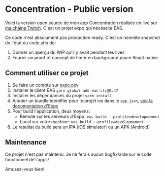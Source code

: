 # Concentration - Public version

Voici la version open source de mon app Concentration réalisée en live sur [ma chaine Twitch](https://twitch.tv/LLCoolChris_). C'est un projet expo qui nécéssite EAS.

Ce code n'est absolument pas production ready. C'est un honnête snapshot de l'état du code afin de:

1. Donner un aperçu du WIP qu'il y avait pendant les lives
2. Fournir un proof of concept de timer en background poure React native

## Comment utiliser ce projet

1. Se faire un compte sur [expo.dev](https://expo.dev)
2. Installer le client EAS `yarn global add eas-cli@0.47`
3. Installer les dépendances du projet `yarn install`
4. Ajouter un bundle identifier pour le projet ios dans le `app.json`, [voir la documentation d'Expo](https://docs.expo.dev/versions/latest/config/app/#bundleidentifier)
5. Pour build l'application, deux moyens:
   - Remote sur les serveurs d'Expo: `eas build --profile=developmement`
   - Local sur votre machine: `eas build --profile=developmement`
6. Le resultat du build sera un IPA (iOS simulator) ou un APK (Android)

## Maintenance

Ce projet n'est pas maintenu. Je ne ferais aucun bugfix/aide sur le code fonctionnel de l'appli!

Amusez-vous bien!

